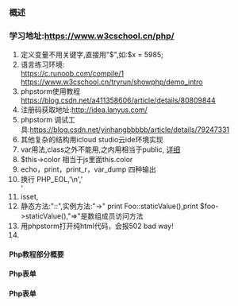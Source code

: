 ### 概述
###   学习地址:https://www.w3cschool.cn/php/
1. 定义变量不用关键字,直接用"$",如:$x = 5985;
2. 语言练习环境:  
https://c.runoob.com/compile/1   
https://www.w3cschool.cn/tryrun/showphp/demo_intro
3. phpstorm使用教程 https://blog.csdn.net/a411358606/article/details/80809844  
4. 注册码获取地址:http://idea.lanyus.com/
5. phpstorm 调试工具:https://blog.csdn.net/yinhangbbbbb/article/details/79247331
3. 其他复杂的结构用icloud studio云ide环境实现
4. var用法,class之外不能用,之内用相当于public, [详细][1]
5. $this->color 相当于js里面this.color
6. echo，print，print_r，var_dump 四种输出 
7. 换行 PHP_EOL,'\n','<br>'
8. isset,
9. 静态方法:"::",实例方法:"->" print Foo::staticValue(),print $foo->staticValue(),"=>"是数组成员访问方法
10. 用phpstorm打开纯html代码，会报502 bad way!
11. 
[1]: https://www.cnblogs.com/lyf-blog/p/5681308.html

#### Php教程部分概要




#### Php表单
#### Php表单



